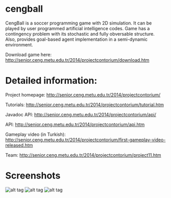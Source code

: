 # cengball
CengBall is a soccer programming game with 2D simulation. It can be played by user programmed artificial intelligence codes. Game has a contingency problem with its stochastic and fully obversable structure. Also, provides goal-based agent implementation in a semi-dynamic environment.

Download game here: http://senior.ceng.metu.edu.tr/2014/projectcontorium/download.htm

# Detailed information:
Project homepage:
http://senior.ceng.metu.edu.tr/2014/projectcontorium/

Tutorials:
http://senior.ceng.metu.edu.tr/2014/projectcontorium/tutorial.htm

Javadoc API:
http://senior.ceng.metu.edu.tr/2014/projectcontorium/api/

API:
http://senior.ceng.metu.edu.tr/2014/projectcontorium/api.htm

Gameplay video (in Turkish):
http://senior.ceng.metu.edu.tr/2014/projectcontorium/first-gameplay-video-released.htm

Team:
http://senior.ceng.metu.edu.tr/2014/projectcontorium/project11.htm

# Screenshots
![alt tag](http://senior.ceng.metu.edu.tr/2014/projectcontorium/img/screenshots/1.png)
![alt tag](http://senior.ceng.metu.edu.tr/2014/projectcontorium/img/screenshots/2.png)
![alt tag](http://senior.ceng.metu.edu.tr/2014/projectcontorium/img/screenshots/5.png)
